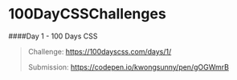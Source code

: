 # 100DayCSSChallenges

####Day 1 - 100 Days CSS

> Challenge: https://100dayscss.com/days/1/
> 
> Submission: https://codepen.io/kwongsunny/pen/gOGWmrB

